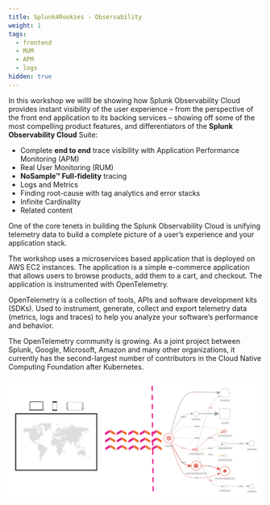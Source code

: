 ```yaml
---
title: Splunk4Rookies - Observability
weight: 1
tags:
  - frontend
  - RUM
  - APM
  - logs
hidden: true
---
```


In this workshop we willll be showing how Splunk Observability Cloud provides instant visibility of the user experience – from the perspective of the front end application to its backing services – showing off some of the most compelling product features, and differentiators of the **Splunk Observability Cloud** Suite:

* Complete **end to end** trace visibility with Application Performance Monitoring (APM)
* Real User Monitoring (RUM)
* **NoSample™ Full-fidelity** tracing
* Logs and Metrics
* Finding root-cause with tag analytics and error stacks
* Infinite Cardinality
* Related content

One of the core tenets in building the Splunk Observability Cloud is unifying telemetry data to build a complete picture of a user’s experience and your application stack.

The workshop uses a microservices based application that is deployed on AWS EC2 instances. The application is a simple e-commerce application that allows users to browse products, add them to a cart, and checkout. The application is instrumented with OpenTelemetry.

OpenTelemetry is a collection of tools, APIs and software development kits (SDKs). Used to instrument, generate, collect and export telemetry data (metrics, logs and traces) to help you analyze your software’s performance and behavior.

The OpenTelemetry community is growing. As a joint project between Splunk, Google, Microsoft, Amazon and many other organizations, it currently has the second-largest number of contributors in the Cloud Native Computing Foundation after Kubernetes. 

![Architecture Overview](images/arch-overview.png)
